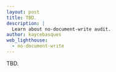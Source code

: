 ```yaml
---
layout: post
title: TBD.
description: |
  Learn about no-document-write audit.
author: kaycebasques
web_lighthouse:
  - no-document-write
---
```


TBD.